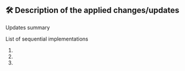 ## 🛠 Description of the applied changes/updates
Updates summary

List of sequential implementations  

  1.
  2.
  3.
